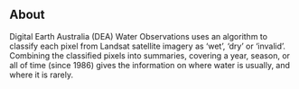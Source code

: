 ## About

Digital Earth Australia (DEA) Water Observations uses an algorithm to classify each pixel from Landsat satellite imagery as ‘wet’, ‘dry’ or ‘invalid’. Combining the classified pixels into summaries, covering a year, season, or all of time (since 1986) gives the information on where water is usually, and where it is rarely.